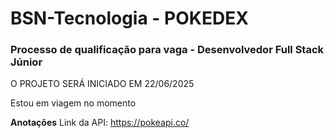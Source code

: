 # BSN-Tecnologia - POKEDEX
### Processo de qualificação para vaga - Desenvolvedor Full Stack Júnior

O PROJETO SERÁ INICIADO EM 22/06/2025

Estou em viagem no momento


**Anotações**
Link da API: https://pokeapi.co/
